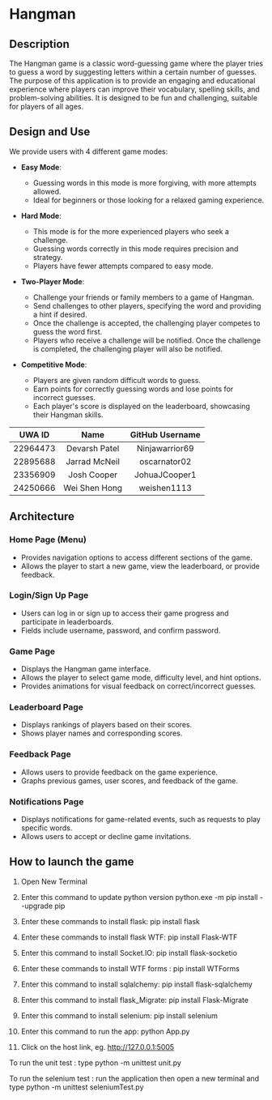 # Hangman

## Description

The Hangman game is a classic word-guessing game where the player tries to guess a word by suggesting letters within a certain number of guesses. The purpose of this application is to provide an engaging and educational experience where players can improve their vocabulary, spelling skills, and problem-solving abilities. It is designed to be fun and challenging, suitable for players of all ages.

## Design and Use

We provide users with 4 different game modes:

- **Easy Mode**:

  - Guessing words in this mode is more forgiving, with more attempts allowed.
  - Ideal for beginners or those looking for a relaxed gaming experience.

- **Hard Mode**:

  - This mode is for the more experienced players who seek a challenge.
  - Guessing words correctly in this mode requires precision and strategy.
  - Players have fewer attempts compared to easy mode.

- **Two-Player Mode**:

  - Challenge your friends or family members to a game of Hangman.
  - Send challenges to other players, specifying the word and providing a hint if desired.
  - Once the challenge is accepted, the challenging player competes to guess the word first.
  - Players who receive a challenge will be notified. Once the challenge is completed, the challenging player will also be notified.

- **Competitive Mode**:
  - Players are given random difficult words to guess.
  - Earn points for correctly guessing words and lose points for incorrect guesses.
  - Each player's score is displayed on the leaderboard, showcasing their Hangman skills.

|  UWA ID  |     Name      | GitHub Username |
| :------: | :-----------: | :-------------: |
| 22964473 | Devarsh Patel | Ninjawarrior69  |
| 22895688 | Jarrad McNeil |  oscarnator02   |
| 23356909 |  Josh Cooper  |  JohuaJCooper1  |
| 24250666 | Wei Shen Hong |   weishen1113   |

## Architecture

### Home Page (Menu)

- Provides navigation options to access different sections of the game.
- Allows the player to start a new game, view the leaderboard, or provide feedback.

### Login/Sign Up Page

- Users can log in or sign up to access their game progress and participate in leaderboards.
- Fields include username, password, and confirm password.

### Game Page

- Displays the Hangman game interface.
- Allows the player to select game mode, difficulty level, and hint options.
- Provides animations for visual feedback on correct/incorrect guesses.

### Leaderboard Page

- Displays rankings of players based on their scores.
- Shows player names and corresponding scores.

### Feedback Page

- Allows users to provide feedback on the game experience.
- Graphs previous games, user scores, and feedback of the game.

### Notifications Page

- Displays notifications for game-related events, such as requests to play specific words.
- Allows users to accept or decline game invitations.

## How to launch the game

1. Open New Terminal

2. Enter this command to update python version
python.exe -m pip install --upgrade pip

3. Enter these commands to install flask:
pip install flask

4. Enter these commands to install flask WTF:
pip install Flask-WTF


5. Enter this command to install Socket.IO:
pip install flask-socketio

6. Enter these commands to install  WTF forms :
 pip install WTForms

7. Enter this command to install sqlalchemy:
pip install flask-sqlalchemy

8. Enter this command to install flask_Migrate:
    pip install Flask-Migrate

9. Enter this command to install selenium:
    pip install selenium

10. Enter this command to run the app:
python App.py 


11. Click on the host link, eg. http://127.0.0.1:5005

To run the unit test :
type python -m unittest unit.py 

To run the selenium test :
run the application 
then open a new terminal and type python -m unittest seleniumTest.py 